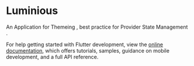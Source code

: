 # Luminious
An  Application for Themeing , best practice for Provider State Management .



For help getting started with Flutter development, view the
[online documentation](https://docs.flutter.dev/), which offers tutorials,
samples, guidance on mobile development, and a full API reference.
